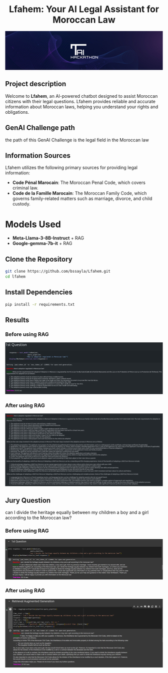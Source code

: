 <div align="center">

# Lfahem: Your AI Legal Assistant for Moroccan Law

<img src="images/tai.jpeg" alt="cover_image_thinkai">


</div>

## Project description

Welcome to **Lfahem**, an AI-powered chatbot designed to assist Moroccan citizens with their legal questions. 
Lfahem provides reliable and accurate information about Moroccan laws, helping you understand your rights and obligations.

## GenAI Challenge path 

the path of this GenAI Challenge is the legal field in the Moroccan law

## Information Sources

Lfahem utilizes the following primary sources for providing legal information:

- **Code Pénal Marocain**: The Moroccan Penal Code, which covers criminal law.
- **Code de la Famille Marocain**: The Moroccan Family Code, which governs family-related matters such as marriage, divorce, and child custody.

# Models Used
- **Meta-Llama-3-8B-Instruct** + RAG
- **Google-gemma-7b-it** + RAG


## Clone the Repository

```bash
git clone https://github.com/bssayla/Lfahem.git
cd lfahem
```

## Install Dependencies
```bash
pip install -r requirements.txt
```

## Results
### Before using RAG

<img src="images/before.jpeg" alt="image Before RAG">

### After using RAG

<img src="images/after1.jpeg" alt="image After RAG">


## Jury Question 

can I divide the heritage equally between my children a boy and a girl according to the Moroccan law?

### Before using RAG

<img src="images/last_one no rag.png" alt="image Before RAG">

### After using RAG

<img src="images/last_one.png" alt="image After RAG">

